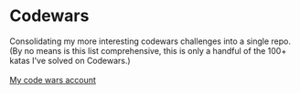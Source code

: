 # Codewars
Consolidating my more interesting codewars challenges into a single repo.
<br>
(By no means is this list comprehensive, this is only a handful of the 100+ katas I've solved on Codewars.)
<br><br>
[My code wars account](https://www.codewars.com/users/TheRedBull "TheRedBull")
